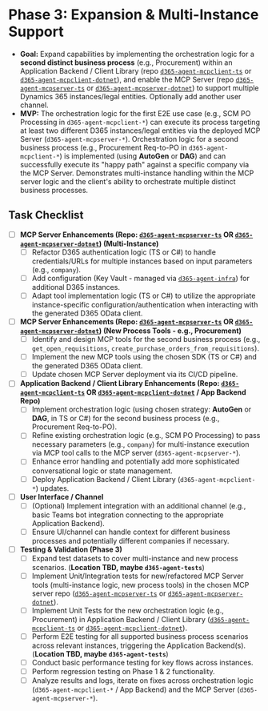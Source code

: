 # Phase 3: Expansion & Multi-Instance Support

*   **Goal:** Expand capabilities by implementing the orchestration logic for a **second distinct business process** (e.g., Procurement) within an Application Backend / Client Library (repo [`d365-agent-mcpclient-ts`](https://github.com/ntrtd/d365-agent-mcpclient-ts) or [`d365-agent-mcpclient-dotnet`](https://github.com/ntrtd/d365-agent-mcpclient-dotnet)), and enable the MCP Server (repo [`d365-agent-mcpserver-ts`](https://github.com/ntrtd/d365-agent-mcpserver-ts) or [`d365-agent-mcpserver-dotnet`](https://github.com/ntrtd/d365-agent-mcpserver-dotnet)) to support multiple Dynamics 365 instances/legal entities. Optionally add another user channel.
*   **MVP:** The orchestration logic for the first E2E use case (e.g., SCM PO Processing in `d365-agent-mcpclient-*`) can execute its process targeting at least two different D365 instances/legal entities via the deployed MCP Server (`d365-agent-mcpserver-*`). Orchestration logic for a second business process (e.g., Procurement Req-to-PO in `d365-agent-mcpclient-*`) is implemented (using **AutoGen** or **DAG**) and can successfully execute its "happy path" against a specific company via the MCP Server. Demonstrates multi-instance handling within the MCP server logic and the client's ability to orchestrate multiple distinct business processes.

## Task Checklist

-   [ ] **MCP Server Enhancements (Repo: [`d365-agent-mcpserver-ts`](https://github.com/ntrtd/d365-agent-mcpserver-ts) OR [`d365-agent-mcpserver-dotnet`](https://github.com/ntrtd/d365-agent-mcpserver-dotnet)) (Multi-Instance)**
    -   [ ] Refactor D365 authentication logic (TS or C#) to handle credentials/URLs for multiple instances based on input parameters (e.g., `company`).
    -   [ ] Add configuration (Key Vault - managed via [`d365-agent-infra`](https://github.com/ntrtd/d365-agent-infra)) for additional D365 instances.
    -   [ ] Adapt tool implementation logic (TS or C#) to utilize the appropriate instance-specific configuration/authentication when interacting with the generated D365 OData client.
-   [ ] **MCP Server Enhancements (Repo: [`d365-agent-mcpserver-ts`](https://github.com/ntrtd/d365-agent-mcpserver-ts) OR [`d365-agent-mcpserver-dotnet`](https://github.com/ntrtd/d365-agent-mcpserver-dotnet)) (New Process Tools - e.g., Procurement)**
    -   [ ] Identify and design MCP tools for the second business process (e.g., `get_open_requisitions`, `create_purchase_orders_from_requisitions`).
    -   [ ] Implement the new MCP tools using the chosen SDK (TS or C#) and the generated D365 OData client.
    -   [ ] Update chosen MCP Server deployment via its CI/CD pipeline.
-   [ ] **Application Backend / Client Library Enhancements (Repo: [`d365-agent-mcpclient-ts`](https://github.com/ntrtd/d365-agent-mcpclient-ts) OR [`d365-agent-mcpclient-dotnet`](https://github.com/ntrtd/d365-agent-mcpclient-dotnet) / App Backend Repo)**
    -   [ ] Implement orchestration logic (using chosen strategy: **AutoGen** or **DAG**, in TS or C#) for the second business process (e.g., Procurement Req-to-PO).
    -   [ ] Refine existing orchestration logic (e.g., SCM PO Processing) to pass necessary parameters (e.g., `company`) for multi-instance execution via MCP tool calls to the MCP server (`d365-agent-mcpserver-*`).
    -   [ ] Enhance error handling and potentially add more sophisticated conversational logic or state management.
    -   [ ] Deploy Application Backend / Client Library (`d365-agent-mcpclient-*`) updates.
-   [ ] **User Interface / Channel**
    -   [ ] (Optional) Implement integration with an additional channel (e.g., basic Teams bot integration connecting to the appropriate Application Backend).
    -   [ ] Ensure UI/channel can handle context for different business processes and potentially different companies if necessary.
-   [ ] **Testing & Validation (Phase 3)**
    *   [ ] Expand test datasets to cover multi-instance and new process scenarios. (**Location TBD, maybe `d365-agent-tests`**)
    *   [ ] Implement Unit/Integration tests for new/refactored MCP Server tools (multi-instance logic, new process tools) in the chosen MCP server repo ([`d365-agent-mcpserver-ts`](https://github.com/ntrtd/d365-agent-mcpserver-ts) or [`d365-agent-mcpserver-dotnet`](https://github.com/ntrtd/d365-agent-mcpserver-dotnet)).
    *   [ ] Implement Unit Tests for the new orchestration logic (e.g., Procurement) in Application Backend / Client Library ([`d365-agent-mcpclient-ts`](https://github.com/ntrtd/d365-agent-mcpclient-ts) or [`d365-agent-mcpclient-dotnet`](https://github.com/ntrtd/d365-agent-mcpclient-dotnet)).
    *   [ ] Perform E2E testing for all supported business process scenarios across relevant instances, triggering the Application Backend(s). (**Location TBD, maybe `d365-agent-tests`**)
    *   [ ] Conduct basic performance testing for key flows across instances.
    *   [ ] Perform regression testing on Phase 1 & 2 functionality.
    *   [ ] Analyze results and logs, iterate on fixes across orchestration logic (`d365-agent-mcpclient-*` / App Backend) and the MCP Server (`d365-agent-mcpserver-*`).
